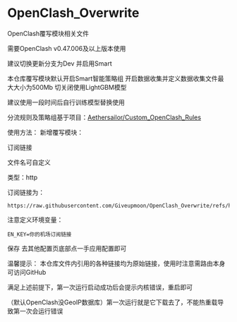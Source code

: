 # OpenClash_Overwrite
OpenClash覆写模块相关文件

需要OpenClash	v0.47.006及以上版本使用

建议切换更新分支为Dev 并启用Smart

本仓库覆写模块默认开启Smart智能策略组 开启数据收集并定义数据收集文件最大大小为500Mb 切关闭使用LightGBM模型

建议使用一段时间后自行训练模型替换使用

分流规则及策略组基于项目：[Aethersailor/Custom_OpenClash_Rules](https://github.com/Aethersailor/Custom_OpenClash_Rules.git)

使用方法：
新增覆写模块：

订阅链接

文件名可自定义

类型：http

订阅链接为：
```
https://raw.githubusercontent.com/Giveupmoon/OpenClash_Overwrite/refs/heads/main/Overwrite/Giveup_Overwrite.conf
```
注意定义环境变量：
```
EN_KEY=你的机场订阅链接
```
保存 去其他配置页底部点一手应用配置即可


温馨提示：
本仓库文件内引用的各种链接均为原始链接，使用时注意需路由本身可访问GitHub

满足上述前提下，第一次运行启动成功后会提示内核错误，重启即可

（默认OpenClash没GeoIP数据库）第一次运行就是它下载去了，不能热重载导致第一次会运行错误
